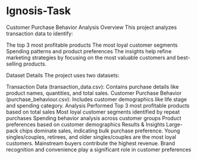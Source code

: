 # Ignosis-Task
Customer Purchase Behavior Analysis
Overview
This project analyzes transaction data to identify:

The top 3 most profitable products
The most loyal customer segments
Spending patterns and product preferences
The insights help refine marketing strategies by focusing on the most valuable customers and best-selling products.

Dataset Details
The project uses two datasets:

Transaction Data (transaction_data.csv): Contains purchase details like product names, quantities, and total sales.
Customer Purchase Behavior (purchase_behaviour.csv): Includes customer demographics like life stage and spending category.
Analysis Performed
Top 3 most profitable products based on total sales
Most loyal customer segments identified by repeat purchases
Spending behavior analysis across customer groups
Product preferences based on customer demographics
Results & Insights
Large-pack chips dominate sales, indicating bulk purchase preference.
Young singles/couples, retirees, and older singles/couples are the most loyal customers.
Mainstream buyers contribute the highest revenue.
Brand recognition and convenience play a significant role in customer preferences
